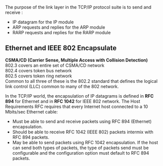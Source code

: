  The purpose of the link layer in the TCP/IP protocol suite is to send and receive :
  * IP datagram for the IP module
  * ARP requests and replies for the ARP module
  * RARP requests and replies for the RARP module
  
## Ethernet and IEEE 802 Encapsulate
  **CSMA/CD (Carrier Sense, Multiple Access with Collision Detection)**  
  802.3 covers an entire set of CSMA/CD network   
  802.4 covers token bus network  
  802.5 covers token ring network  
  Common to all three of these is the 802.2 standard that defines the logical link control (LLC) common to many of the 802 network.  
  
  In the TCP/IP world, the encapsulation of IP datagrams is defined in **RFC 894** for Ethernet and in **RFC 1042** for IEEE 802 network. The Host Requirements RFC requires that every Internet host connected to a 10 Mbits/sec Ethernet cable:
  * Must be able to send and receive packets using RFC 894 (Ethernet) encapsulation.
  * Should be able to receive RFC 1042 (IEEE 802) packets intermix with RFC 894 packets.
  * May be able to send packets using RFC 1042 encapsulation. If the host can send both types of packets, the type of packets send must be configurable and the configuration option must default to RFC 894 packets.
  
  
